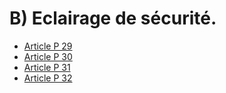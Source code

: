 # B) Eclairage de sécurité.

- [Article P 29](article-p-29.md)
- [Article P 30](article-p-30.md)
- [Article P 31](article-p-31.md)
- [Article P 32](article-p-32.md)
